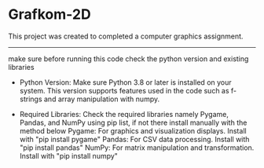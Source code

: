 ﻿# Grafkom-2D

This project was created to completed a computer graphics assignment.

-------------------------------------------------------------------
make sure before running this code check the python version and existing libraries

- Python Version:
Make sure Python 3.8 or later is installed on your system. This version supports features used in the code such as f-strings and array manipulation with numpy.

- Required Libraries:
Check the required libraries namely Pygame, Pandas, and NumPy using pip list, if not there install manually with the method below
Pygame: For graphics and visualization displays. Install with "pip install pygame"
Pandas: For CSV data processing. Install with "pip install pandas"
NumPy: For matrix manipulation and transformation. Install with "pip install numpy"